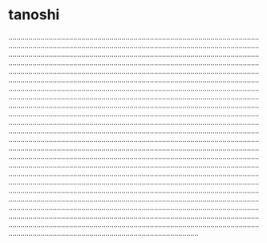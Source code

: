 # tanoshi

..................................................................................................................................................................................................................................................................................................................................................................................................................................................................................................................................................................................................................................................................................................................................................................................................................................................................................................................................................................................................................................................................................................................................................................................................................................................................................................................................................................................................................................................................................................................................................................................................................................................................................................................................................................................................................................................................................................................................................................................................................................................................................................................................................................................................................................................................................................................................................................................................................................................................................................................................................................................................................................................................................................................................................................................................................................................................................................................................................................................................................................................................